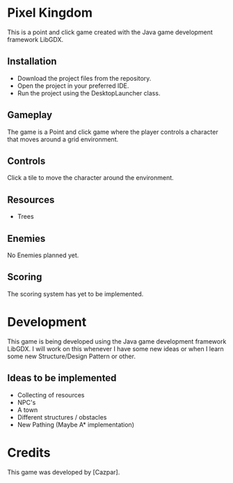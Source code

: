 # Pixel Kingdom  
This is a point and click game created with the Java game development framework LibGDX.

## Installation
* Download the project files from the repository.
* Open the project in your preferred IDE.
* Run the project using the DesktopLauncher class.


## Gameplay
The game is a Point and click game where the player controls a character that moves around a grid environment.

## Controls
Click a tile to move the character around the environment.

## Resources
* Trees

## Enemies
No Enemies planned yet.

## Scoring
The scoring system has yet to be implemented.

# Development
This game is being developed using the Java game development framework LibGDX.
I will work on this whenever I have some new ideas or when I learn some new Structure/Design Pattern or other.

## Ideas to be implemented
* Collecting of resources
* NPC's
* A town
* Different structures / obstacles
* New Pathing (Maybe A* implementation)

# Credits
This game was developed by [Cazpar].
